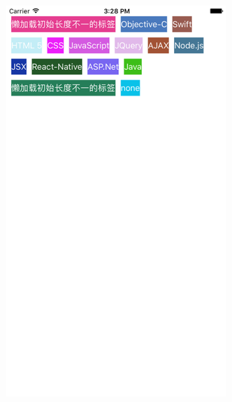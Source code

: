 
![image](https://github.com/ITIosEthan/CzyFeaturesTagsDemo/blob/master/Simulator%20Screen%20Shot%202017%E5%B9%B47%E6%9C%8825%E6%97%A5%20%E4%B8%8B%E5%8D%883.28.45.png)
